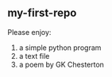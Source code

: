 ## my-first-repo

Please enjoy:
1. a simple python program
2. a text file
3. a poem by GK Chesterton
